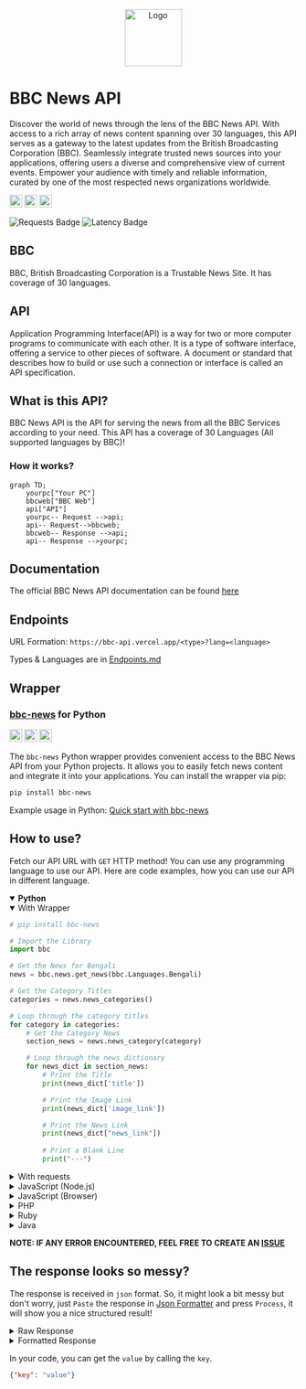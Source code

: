 <p align="center">
    <a href="https://bbc-api.vercel.app"><picture><source media="(prefers-color-scheme: dark)" srcset="https://raw.githubusercontent.com/Sayad-Uddin-Tahsin/BBC-News-API/main/Assets/Dark%20Logo.png"><img alt="Logo" src="https://raw.githubusercontent.com/Sayad-Uddin-Tahsin/BBC-News-API/main/Assets/Light%20Logo.png" height=100 width=100></picture></a>
</p>

# BBC News API
Discover the world of news through the lens of the BBC News API. With access to a rich array of news content spanning over 30 languages, this API serves as a gateway to the latest updates from the British Broadcasting Corporation (BBC). Seamlessly integrate trusted news sources into your applications, offering users a diverse and comprehensive view of current events. Empower your audience with timely and reliable information, curated by one of the most respected news organizations worldwide.

<a href="https://bbc-api.vercel.app"><img src="https://img.shields.io/website?url=https%3A%2F%2Fbbc-api.vercel.app%2Fping&up_message=Online&down_message=Offline&label=API" height=22></a>
<a href="https://bbc-api.vercel.app"><img src="https://img.shields.io/badge/dynamic/json?url=https%3A%2F%2Fbbc-api.vercel.app%2Fnews%3Flang%3Dbengali&query=%24%5B'elapsed%20time'%5D&label=Latency" height=22></a>
<a href="https://bbc-api.vercel.app"><img src="https://img.shields.io/github/license/Sayad-Uddin-Tahsin/BBC-News-API" height=22></a>

<picture><source media="(prefers-color-scheme: dark)" srcset="https://web-badge-psi.vercel.app/visit-badge?theme=dark"><img alt="Requests Badge" src="https://web-badge-psi.vercel.app/visit-badge?theme=light"></picture>
<picture><source media="(prefers-color-scheme: dark)" srcset="https://web-badge-psi.vercel.app/latency-badge?theme=dark"><img alt="Latency Badge" src="https://web-badge-psi.vercel.app/latency-badge?theme=light"></picture>

## BBC
BBC, British Broadcasting Corporation is a Trustable News Site. It has coverage of 30 languages. 

## API
Application Programming Interface(API) is a way for two or more computer programs to communicate with each other. It is a type of software interface, offering a service to other pieces of software. A document or standard that describes how to build or use such a connection or interface is called an API specification.

## What is this API?
BBC News API is the API for serving the news from all the BBC Services according to your need. This API has a coverage of 30 Languages (All supported languages by BBC)!

### How it works?
```mermaid
graph TD;
    yourpc["Your PC"]
    bbcweb["BBC Web"]
    api["API"]
    yourpc-- Request -->api;
    api-- Request-->bbcweb;
    bbcweb-- Response -->api;
    api-- Response -->yourpc;
```

## Documentation
The official BBC News API documentation can be found [here](http://bbc-api.vercel.app/documentation)

## Endpoints
URL Formation: `https://bbc-api.vercel.app/<type>?lang=<language>`

Types & Languages are in [Endpoints.md](https://github.com/Sayad-Uddin-Tahsin/BBC-Bangla-API/blob/main/Endpoints.md)

## Wrapper
### [bbc-news](https://pypi.org/project/bbc-news) for Python

<a href="https://pypi.org/project/bbc-news"><img src="https://img.shields.io/pypi/status/bbc-news?label=Status&logo=pypi&logoColor=ffffff" height=22></a>
<a href="https://pypi.org/project/bbc-news"><img src="https://img.shields.io/pypi/v/bbc-news?label=PyPI Version&logo=pypi&logoColor=ffffff" height=22></a>
<a href="https://python.org"><img src="https://img.shields.io/pypi/pyversions/bbc-news?label=Python&logo=python&logoColor=ffdd54" height=22></a>

The `bbc-news` Python wrapper provides convenient access to the BBC News API from your Python projects. It allows you to easily fetch news content and integrate it into your applications. You can install the wrapper via pip:

```sh
pip install bbc-news
```
Example usage in Python: [Quick start with bbc-news](https://github.com/Sayad-Uddin-Tahsin/BBC-News-API/blob/main/bbc/BBC-News-Wrapper.md#quick-start)

## How to use?
Fetch our API URL with `GET` HTTP method! You can use any programming language to use our API. Here are code examples, how you can use our API in different language.

<!-- Python -->
<details open>
<summary><b>Python</b></summary>


<details open>
<summary>With Wrapper</summary>

```python
# pip install bbc-news

# Import the Library
import bbc

# Get the News for Bengali
news = bbc.news.get_news(bbc.Languages.Bengali)

# Get the Category Titles
categories = news.news_categories()

# Loop through the category titles
for category in categories:
    # Get the Category News
    section_news = news.news_category(category)

    # Loop through the news dictionary
    for news_dict in section_news:
        # Print the Title
        print(news_dict['title'])

        # Print the Image Link
        print(news_dict['image_link'])

        # Print the News Link
        print(news_dict["news_link"])
                
        # Print a Blank Line
        print("---")

```

</details>


<details>
<summary>With requests</summary>

```py
# pip install requests
import requests

response = requests.get("https://bbc-api.vercel.app/news?lang=bengali").json()
print(response)
```

</details>
</details>

<!-- JavaScript (Node.js) -->
<details>

<summary>JavaScript (Node.js)</summary>

```js
const axios = require('axios');

axios.get('https://bbc-api.vercel.app/news?lang=chinese')
  .then(response => {
    console.log(response.data);
  })
  .catch(error => {
    console.log(error);
  });
```
    
</details>

<!-- JavaScript (Browser) -->
<details>

<summary>JavaScript (Browser)</summary>

```py
fetch('https://bbc-api.vercel.app/news?lang=turkish')
  .then(response => response.json())
  .then(data => console.log(data))
  .catch(error => console.log(error));
```
    
</details>

<!-- PHP -->
<details>

<summary>PHP</summary>

```php
$response = file_get_contents('https://bbc-api.vercel.app/news?lang=spanish');
$data = json_decode($response);
print_r($data);
```
    
</details>

<!-- Ruby -->
<details>

<summary>Ruby</summary>

```ruby
require 'net/http'
require 'json'

uri = URI('https://bbc-api.vercel.app/news?lang=portuguese')
response = Net::HTTP.get(uri)
data = JSON.parse(response)
puts data
```
    
</details>

<!-- Java -->
<details>

<summary>Java</summary>

```java
import java.net.HttpURLConnection;
import java.net.URL;
import java.util.Scanner;

public class Main {
    public static void main(String[] args) {
        try {
            URL url = new URL("https://bbc-api.vercel.app/news?lang=russian");
            HttpURLConnection conn = (HttpURLConnection) url.openConnection();
            conn.setRequestMethod("GET");
            conn.connect();
            int responseCode = conn.getResponseCode();
            if (responseCode == 200) {
                Scanner scanner = new Scanner(url.openStream());
                String responseBody = scanner.useDelimiter("\\A").next();
                scanner.close();
                System.out.println(responseBody);
            }
        } catch (Exception e) {
            e.printStackTrace();
        }
    }
}
```
    
</details>

**NOTE: IF ANY ERROR ENCOUNTERED, FEEL FREE TO CREATE AN [ISSUE](https://github.com/Sayad-Uddin-Tahsin/BBC-Bangla-API/issues)**

## The response looks so messy?
The response is received in `json` format. So, it might look a bit messy but don't worry, just `Paste` the response in [Json Formatter](https://jsonformatter.curiousconcept.com/#) and press `Process`, it will show you a nice structured result!

<details>

<summary>Raw Response</summary>

```json
{
   "status":200,
   "latest":{
      "title":"习近平与普京会晤：这场中俄元首会谈预料将带来什么？",
      "news_link":"https://www.bbc.com/zhongwen/simp/world-65011228",
      "image_link":"https://ichef.bbci.co.uk/news/640/cpsprodpb/1124F/production/_129032207_70993ea9-6b3a-47f8-ad2e-fb9056891843.jpg"
   },
   "Top story - Zhongwen":[
      {
         "title":"台积电赴德国设厂：为何引发台湾与欧盟“晶片外交”争议",
         "news_link":"https://www.bbc.com/zhongwen/simp/business-65010920",
         "image_link":"https://ichef.bbci.co.uk/news/640/cpsprodpb/111C9/production/_113598007_whatsubject.jpg"
      },
      {
         "title":"法国养老金抗议：一场马克龙政府注定难逃的危机？",
         "news_link":"https://www.bbc.com/zhongwen/simp/world-65011246",
         "image_link":"https://ichef.bbci.co.uk/news/640/cpsprodpb/7802/production/_129022703_parisprot.jpg"
      },
      {
         "title":"美国前总统特朗普发文称他预计将于周二被捕",
         "news_link":"https://www.bbc.com/zhongwen/simp/world-65005167",
         "image_link":"https://ichef.bbci.co.uk/news/640/cpsprodpb/97F7/production/_129030983_bcb1bb78fb380529961661a4e58750eab4235d14.jpg"
      },
      {
         "title":"国际刑事法院颁令拘捕普京，指控他犯下战争罪",
         "news_link":"https://www.bbc.com/zhongwen/simp/world-64998418",
         "image_link":"https://ichef.bbci.co.uk/news/640/cpsprodpb/F872/production/_129020636_gettyimages-1247187786.jpg"
      },
      {
         "title":"视频, 乌克兰战争：记者随军记录巴赫穆特的前线战场, 节目全长 5,53",
         "news_link":"https://www.bbc.com/zhongwen/simp/world-64991992",
         "image_link":"https://ichef.bbci.co.uk/images/ic/512xn/p0f9cl9n.jpg"
      },
      {
         "title":"“大而不倒”的瑞信股价暴跌 比硅谷银行倒闭更像“雷曼时刻”",
         "news_link":"https://www.bbc.com/zhongwen/simp/business-64976475",
         "image_link":"https://ichef.bbci.co.uk/news/640/cpsprodpb/1269B/production/_128991457_creditsuisse_reuters.jpg"
      },
      {
         "title":"中国流亡商人郭文贵在美国被控诈骗10亿美元，北京低调回应",
         "news_link":"https://www.bbc.com/zhongwen/simp/world-64985642",
         "image_link":"https://ichef.bbci.co.uk/news/640/cpsprodpb/11B84/production/_97708527_capture.jpg"
      },
      {
         "title":"视频, 台积电创办人张忠谋表态支持美国对华晶片政策 称半导体业全球化已死, 节目全长 1,42",
         "news_link":"https://www.bbc.com/zhongwen/simp/chinese-news-64987302",
         "image_link":"https://ichef.bbci.co.uk/images/ic/512xn/p0f9b064.jpg"
      }
   ],
   "elapsed time":"0.00s",
   "timestamp":1679297348
}
```

</details>

<details>

<summary>Formatted Response</summary>
    
![Formatted Response](https://user-images.githubusercontent.com/89304780/226274340-609d0419-ece7-4f02-80f6-67e9f52e8ee0.png)

</details>

In your code, you can get the `value` by calling the `key`. 
```json
{"key": "value"}
```
